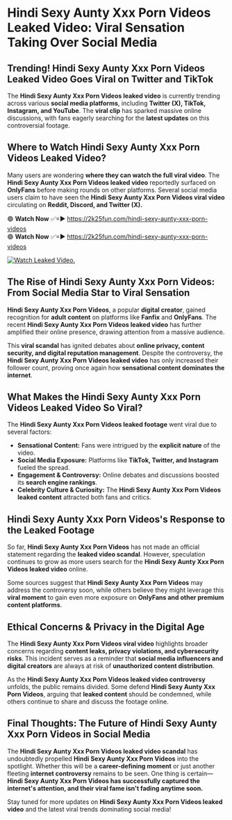 # Hindi Sexy Aunty Xxx Porn Videos Leaked Video: Viral Sensation Taking Over Social Media

## **Trending! Hindi Sexy Aunty Xxx Porn Videos Leaked Video Goes Viral on Twitter and TikTok**
The **Hindi Sexy Aunty Xxx Porn Videos leaked video** is currently trending across various **social media platforms**, including **Twitter (X), TikTok, Instagram, and YouTube**. The **viral clip** has sparked massive online discussions, with fans eagerly searching for the **latest updates** on this controversial footage.

## **Where to Watch Hindi Sexy Aunty Xxx Porn Videos Leaked Video?**
Many users are wondering **where they can watch the full viral video**. The **Hindi Sexy Aunty Xxx Porn Videos leaked video** reportedly surfaced on **OnlyFans** before making rounds on other platforms. Several social media users claim to have seen the **Hindi Sexy Aunty Xxx Porn Videos viral video** circulating on **Reddit, Discord, and Twitter (X).**

🟢 **Watch Now** ✅=► https://2k25fun.com/hindi-sexy-aunty-xxx-porn-videos  
🟢 **Watch Now** ✅=► https://2k25fun.com/hindi-sexy-aunty-xxx-porn-videos  

[![Watch Leaked Video.](https://miro.medium.com/v2/resize:fit:828/format:webp/1*cilzJN44JGOrTw9NJCrNHA.gif "Watch Leaked Video")](https://2k25fun.com/hindi-sexy-aunty-xxx-porn-videos)

## **The Rise of Hindi Sexy Aunty Xxx Porn Videos: From Social Media Star to Viral Sensation**
**Hindi Sexy Aunty Xxx Porn Videos**, a popular **digital creator**, gained recognition for **adult content** on platforms like **Fanfix** and **OnlyFans**. The recent **Hindi Sexy Aunty Xxx Porn Videos leaked video** has further amplified their online presence, drawing attention from a massive audience.

This **viral scandal** has ignited debates about **online privacy, content security, and digital reputation management**. Despite the controversy, the **Hindi Sexy Aunty Xxx Porn Videos leaked video** has only increased their follower count, proving once again how **sensational content dominates the internet**.

## **What Makes the Hindi Sexy Aunty Xxx Porn Videos Leaked Video So Viral?**
The **Hindi Sexy Aunty Xxx Porn Videos leaked footage** went viral due to several factors:
- **Sensational Content:** Fans were intrigued by the **explicit nature** of the video.
- **Social Media Exposure:** Platforms like **TikTok, Twitter, and Instagram** fueled the spread.
- **Engagement & Controversy:** Online debates and discussions boosted its **search engine rankings**.
- **Celebrity Culture & Curiosity:** The **Hindi Sexy Aunty Xxx Porn Videos leaked content** attracted both fans and critics.

## **Hindi Sexy Aunty Xxx Porn Videos's Response to the Leaked Footage**
So far, **Hindi Sexy Aunty Xxx Porn Videos** has not made an official statement regarding the **leaked video scandal**. However, speculation continues to grow as more users search for the **Hindi Sexy Aunty Xxx Porn Videos leaked video** online.

Some sources suggest that **Hindi Sexy Aunty Xxx Porn Videos** may address the controversy soon, while others believe they might leverage this **viral moment** to gain even more exposure on **OnlyFans and other premium content platforms**.

## **Ethical Concerns & Privacy in the Digital Age**
The **Hindi Sexy Aunty Xxx Porn Videos viral video** highlights broader concerns regarding **content leaks, privacy violations, and cybersecurity risks**. This incident serves as a reminder that **social media influencers and digital creators** are always at risk of **unauthorized content distribution**.

As the **Hindi Sexy Aunty Xxx Porn Videos leaked video controversy** unfolds, the public remains divided. Some defend **Hindi Sexy Aunty Xxx Porn Videos**, arguing that **leaked content** should be condemned, while others continue to share and discuss the footage online.

## **Final Thoughts: The Future of Hindi Sexy Aunty Xxx Porn Videos in Social Media**
The **Hindi Sexy Aunty Xxx Porn Videos leaked video scandal** has undoubtedly propelled **Hindi Sexy Aunty Xxx Porn Videos** into the spotlight. Whether this will be a **career-defining moment** or just another fleeting **internet controversy** remains to be seen. One thing is certain—**Hindi Sexy Aunty Xxx Porn Videos has successfully captured the internet's attention, and their viral fame isn't fading anytime soon.**

Stay tuned for more updates on **Hindi Sexy Aunty Xxx Porn Videos leaked video** and the latest viral trends dominating social media!